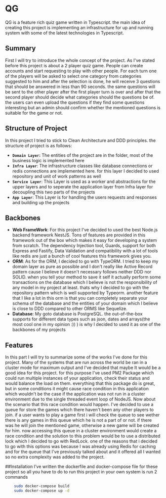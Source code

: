 # QG

QG is a feature rich quiz game written in Typescript. the main idea of creating this project is implementing an infrastructure for up and running system with some of the latest technologies in Typescript.

## Summary

First I will try to introduce the whole concept of the project. As I've stated before this project is about a 2 player quiz game. People can create accounts and start requesting to play with other people. For each turn one of the players will be asked to select one category from categories suggested to him and after the selection is done, he will receive 3 questions that should be answered in less than 90 seconds. the same questions will be sent to the other player after the first player turn is over and after that the second player should decide what categories should the questions be of. the users can even upload the questions if they find some questions interesting but an admin should confirm whether the mentioned questions is suitable for the game or not.

## Structure of Project

In this project I tried to stick to Clean Architecture and DDD principles. the structure of project is as follows:

- **`Domain Layer`:** The entities of the project are in the folder, most of the business logic is implemented here
- **`Infra Layer`**: The infrastructure classes like database connections or redis connections are implemented here. for this layer I decided to used repository and unit of work patterns as well
- **`Service Layer`**: This Layer is used as a worker and abstractions for the upper layers and to seperate the application layer from Infra layer for decoupling this two parts of the projects
- **`App Layer`**: This Layer is for handling the users requests and responses and building up the projects

## Backbones

- **Web FrameWork**: For this project I've decided to used the best Node.js backend framework NestJS. Tons of features are provided in this framework out of the box which makes it easy for developing a system from scratch. The dependency Injection tool, Guards, support for both Express and Fastify, Data Validation and compatibility with a lot of tools like redis are just a bunch of cool features this framework gives you.
- **ORM**: As for the ORM, I decided to go with TypeORM. I tried to keep my domain layer as pure as possible and I don't really like Active Record pattern cause I believe it doesn't necessary follows neither DDD nor SOLID. when you tell your method to save it self it actually perform some transactions on the database which I believe is not the responsibility of any model in my project at least. thats why I decided to go with the repository pattern which is well supported by Typeorm. another feature that I like a lot in this orm is that you can completely separate your schema of the database and the entities of your domain which I believe is close to DDD compared to other ORMS like Sequelize.
- **Database**: My goto database is PostgreSQL. the out-of-the-box supports for different data types such as json, dates and arrays(the most cool one in my opinion :)) ) is why I decided to used it as one of the backbones of my projects

## Features

In this part I will try to summarize some of the works I've done for this project. Many of the systems that are run across the world be ran in a cluster mode for maximum output and I've decided that maybe It would be a good idea for this project. for this purpose I've used PM2 Package which could run multiple instances of your application, check their status and would balance the load on them. everything that this package do is great, but in some conditions it might cause race condition in this application which wouldn't be the case if the application was not run in a cluster environment due to the single threaded event loop of NodeJS. Now about the scenario that this race condition would happen. I've decided to use a queue for store the games which there haven't been any other players to join. if a user wants to play a game first i will check the queue to see wether there is any games in this queue which he is not a part of or not. if there was he will join the mentioned game, otherwise a new game will be created for him. now accessing this queue in a cluster environment would create a race condition and the solution to this problem would be to use a distributed lock which I decided to go with RedLock. one of the reasons that i decided to go with this options was because I was already using Redis for caching and for the queue that I've previously talked about and it offered all I wanted so no extra complexity was added to the project.

##Installation
I've written the dockerfile and docker-compose file for these project so all you have to do to run this project in your own system is run 2 commands

```sh
    sudo docker-compose build
    sudo docker-compose up -d
```

